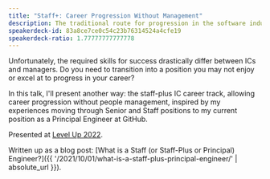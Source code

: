 ```yaml
---
title: "Staff+: Career Progression Without Management"
description: The traditional route for progression in the software industry is from a senior-level individual contributor (IC), e.g. a senior engineer/marketer/data scientist/designer, into a management role.
speakerdeck-id: 83a8ce7ce0c54c23b76314524a4cfe19
speakerdeck-ratio: 1.77777777777778
---
```

Unfortunately, the required skills for success drastically differ between ICs and managers. Do you need to transition into a position you may not enjoy or excel at to progress in your career?

In this talk, I'll present another way: the staff-plus IC career track, allowing career progression without people management, inspired by my experiences moving through Senior and Staff positions to my current position as a Principal Engineer at GitHub.

Presented at [Level Up 2022](https://www.turingfest.com/level-up/).

Written up as a blog post: [What is a Staff (or Staff-Plus or Principal) Engineer?]({{ '/2021/10/01/what-is-a-staff-plus-principal-engineer/' | absolute_url }}).
